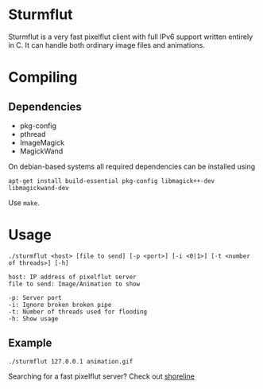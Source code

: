Sturmflut
=========

Sturmflut is a very fast pixelflut client with full IPv6 support written entirely in C.
It can handle both ordinary image files and animations.

# Compiling

## Dependencies

- pkg-config
- pthread
- ImageMagick
- MagickWand

On debian-based systems all required dependencies can be installed using

```apt-get install build-essential pkg-config libmagick++-dev libmagickwand-dev```

Use ```make```.

# Usage

```
./sturmflut <host> [file to send] [-p <port>] [-i <0|1>] [-t <number of threads>] [-h]

host: IP address of pixelflut server
file to send: Image/Animation to show

-p: Server port
-i: Ignore broken broken pipe
-t: Number of threads used for flooding
-h: Show usage
```

## Example

```
./sturmflut 127.0.0.1 animation.gif
```

Searching for a fast pixelflut server? Check out [shoreline](https://github.com/TobleMiner/shoreline)
